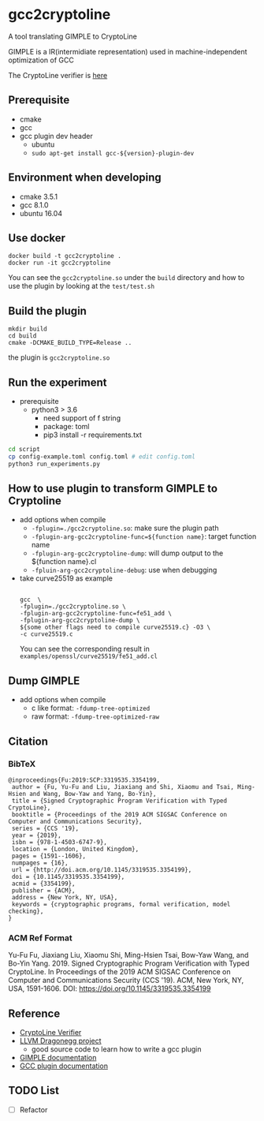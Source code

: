# gcc2cryptoline
A tool translating GIMPLE to CryptoLine

GIMPLE is a IR(intermidiate representation) used in machine-independent optimization of GCC

The CryptoLine verifier is [here](https://github.com/fmlab-iis/cryptoline)

## Prerequisite
- cmake
- gcc
- gcc plugin dev header
  - ubuntu
  - `sudo apt-get install gcc-${version}-plugin-dev`

## Environment when developing
- cmake 3.5.1
- gcc 8.1.0
- ubuntu 16.04


## Use docker
```
docker build -t gcc2cryptoline .
docker run -it gcc2cryptoline
```
You can see the `gcc2cryptoline.so` under the `build` directory and how to use the plugin by looking at the `test/test.sh`



## Build the plugin
```
mkdir build
cd build
cmake -DCMAKE_BUILD_TYPE=Release ..
```
the plugin is `gcc2cryptoline.so`

## Run the experiment
- prerequisite
    - python3 > 3.6
        - need support of f string
        - package: toml
        - pip3 install -r requirements.txt
```bash
cd script
cp config-example.toml config.toml # edit config.toml
python3 run_experiments.py
```


## How to use plugin to transform GIMPLE to Cryptoline
- add options when compile
  - `-fplugin=./gcc2cryptoline.so`: make sure the plugin path
  - `-fplugin-arg-gcc2cryptoline-func=${function name}`: target function name
  - `-fplugin-arg-gcc2cryptoline-dump`: will dump output to the ${function name}.cl
  - `-fpluin-arg-gcc2cryptoline-debug`: use when debugging
- take curve25519 as example
    ```

    gcc  \
    -fplugin=./gcc2cryptoline.so \
    -fplugin-arg-gcc2cryptoline-func=fe51_add \
    -fplugin-arg-gcc2cryptoline-dump \
    ${some other flags need to compile curve25519.c} -O3 \
    -c curve25519.c

    ```
    You can see the corresponding result in `examples/openssl/curve25519/fe51_add.cl`



## Dump GIMPLE
- add options when compile
  - c like format:	`-fdump-tree-optimized`
  - raw format:		`-fdump-tree-optimized-raw`

## Citation
### BibTeX
```
@inproceedings{Fu:2019:SCP:3319535.3354199,
 author = {Fu, Yu-Fu and Liu, Jiaxiang and Shi, Xiaomu and Tsai, Ming-Hsien and Wang, Bow-Yaw and Yang, Bo-Yin},
 title = {Signed Cryptographic Program Verification with Typed CryptoLine},
 booktitle = {Proceedings of the 2019 ACM SIGSAC Conference on Computer and Communications Security},
 series = {CCS '19},
 year = {2019},
 isbn = {978-1-4503-6747-9},
 location = {London, United Kingdom},
 pages = {1591--1606},
 numpages = {16},
 url = {http://doi.acm.org/10.1145/3319535.3354199},
 doi = {10.1145/3319535.3354199},
 acmid = {3354199},
 publisher = {ACM},
 address = {New York, NY, USA},
 keywords = {cryptographic programs, formal verification, model checking},
}
```
### ACM Ref Format
Yu-Fu Fu, Jiaxiang Liu, Xiaomu Shi, Ming-Hsien Tsai, Bow-Yaw Wang, and Bo-Yin Yang. 2019. Signed Cryptographic Program Verification with Typed CryptoLine. In Proceedings of the 2019 ACM SIGSAC Conference on Computer and Communications Security (CCS '19). ACM, New York, NY, USA, 1591-1606. DOI: https://doi.org/10.1145/3319535.3354199

## Reference
- [CryptoLine Verifier](https://github.com/fmlab-iis/cryptoline)
- [LLVM Dragonegg project](https://dragonegg.llvm.org/)
    - good source code to learn how to write a gcc plugin
- [GIMPLE documentation](https://gcc.gnu.org/onlinedocs/gccint/GIMPLE.html)
- [GCC plugin documentation](https://gcc.gnu.org/onlinedocs/gccint/Plugins.html#Plugins)

## TODO List
- [ ] Refactor
